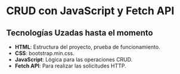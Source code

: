 # CRUD con JavaScript y Fetch API

## Tecnologías Uzadas hasta el momento

- **HTML**: Estructura del proyecto, prueba de funcionamiento.
- **CSS**: bootstrap.min.css.
- **JavaScript**: Lógica para las operaciones CRUD.
- **Fetch API**: Para realizar las solicitudes HTTP.